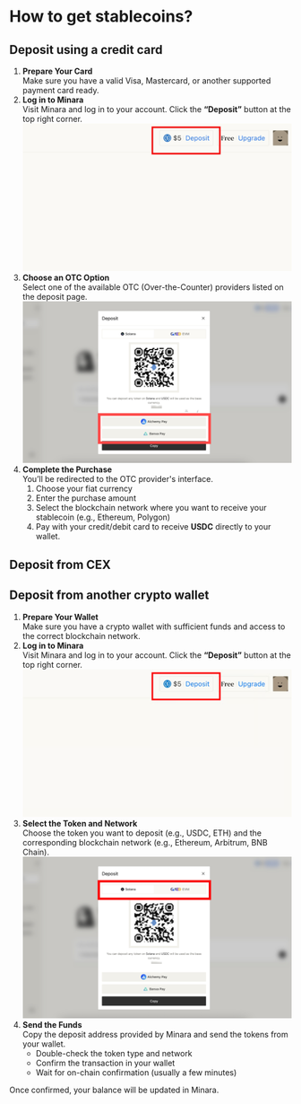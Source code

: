 # How to get stablecoins?

## Deposit using a credit card

1. **Prepare Your Card**\
   Make sure you have a valid Visa, Mastercard, or another supported payment card ready.
2. **Log in to Minara**\
   Visit Minara and log in to your account. Click the **“Deposit”** button at the top right corner.![](<../.gitbook/assets/image (9).png>)
3. **Choose an OTC Option**\
   Select one of the available OTC (Over-the-Counter) providers listed on the deposit page.![](<../.gitbook/assets/image (10).png>)
4. **Complete the Purchase**\
   You’ll be redirected to the OTC provider's interface.
   1. Choose your fiat currency
   2. Enter the purchase amount
   3. Select the blockchain network where you want to receive your stablecoin (e.g., Ethereum, Polygon)
   4. Pay with your credit/debit card to receive **USDC** directly to your wallet.

## Deposit from CEX



## Deposit from another crypto wallet

1. **Prepare Your Wallet**\
   Make sure you have a crypto wallet with sufficient funds and access to the correct blockchain network.
2. **Log in to Minara**\
   Visit Minara and log in to your account. Click the **“Deposit”** button at the top right corner.![](<../.gitbook/assets/image (7).png>)
3. **Select the Token and Network**\
   Choose the token you want to deposit (e.g., USDC, ETH) and the corresponding blockchain network (e.g., Ethereum, Arbitrum, BNB Chain).![](<../.gitbook/assets/image (8).png>)
4. **Send the Funds**\
   Copy the deposit address provided by Minara and send the tokens from your wallet.
   * Double-check the token type and network
   * Confirm the transaction in your wallet
   * Wait for on-chain confirmation (usually a few minutes)

Once confirmed, your balance will be updated in Minara.
